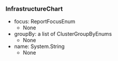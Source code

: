 ### InfrastructureChart
- focus: ReportFocusEnum
  - None
- groupBy: a list of ClusterGroupByEnums
  - None
- name: System.String
  - None
